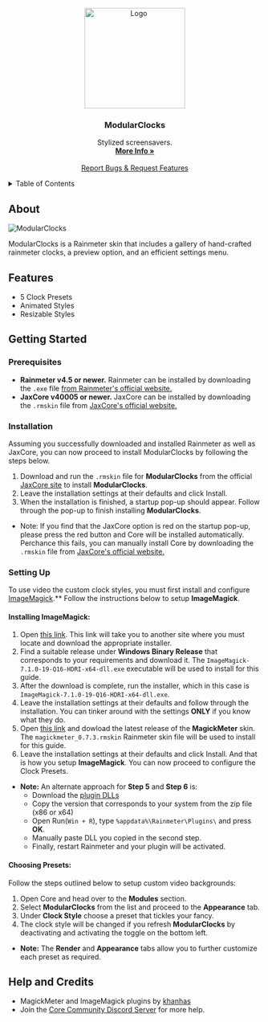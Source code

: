 
<br />
<div align="center">
  <a href="https://github.com/Jax-Core/ModularClocks">
    <img src="" alt="Logo" width="200" height="200">
  </a>

<h3 align="center">ModularClocks</h3>

  <p align="center">
    Stylized screensavers.
    <br />
    <a href="https://www.deviantart.com/jaxoriginals/art/ModularClocks-v2-1-883898019"><strong>More Info »</strong></a>
    <br />
    <br />
    <a href="https://discord.gg/JmgehPSDD6">Report Bugs & Request Features </a>
  </p>
</div>


<!-- TABLE OF CONTENTS -->
<details>
  <summary>Table of Contents</summary>
  <ol>
    <li>
      <a href="#about">About</a>
    </li>
    <li>
      <a href="#Features">Features</a>
    </li>
    <li>
      <a href="#getting-started">Getting Started</a>
      <ul>
        <li><a href="#prerequisites">Prerequisites</a></li>
        <li><a href="#installation">Installation</a></li>
        <li><a href="#setting-up">Styles Setup</a></li>
      </ul>
    </li>
    <li> <a href="#help-and-credits">Help & Credits</a></li>

  </ol>
</details>


## About

![ModularClocks](https://images-wixmp-ed30a86b8c4ca887773594c2.wixmp.com/i/97bfd084-7ef0-496f-a835-3c41f482d38c/dem902r-659bc44d-7939-4cc8-9eb4-e638bf22c97d.png)

ModularClocks is a Rainmeter skin that includes a gallery of hand-crafted rainmeter clocks, a preview option, and an efficient settings menu.



## Features

* 5 Clock Presets
* Animated Styles
* Resizable Styles 

## Getting Started

### Prerequisites

- **Rainmeter v4.5 or newer.** Rainmeter can be installed by downloading the `.exe` file [from Rainmeter's official website.](https://www.rainmeter.net/)
- **JaxCore v40005 or newer.** JaxCore can be installed by downloading the `.rmskin` file from [JaxCore's official website.](https://jax-core.github.io/)

### Installation

Assuming you successfully downloaded and installed Rainmeter as well as JaxCore, you can now proceed to install ModularClocks by following the steps below.

1. Download and run the `.rmskin` file for **ModularClocks** from the official [JaxCore site](https://jax-core.github.io/) to install **ModularClocks**.
2. Leave the installation settings at their defaults and click Install.
3. When the installation is finished, a startup pop-up should appear. Follow through the pop-up to finish installing **ModularClocks**.

* Note:  If you find that the JaxCore option is red on the startup pop-up, please press the red button and Core will be installed automatically. Perchance this fails, you can manually install Core by downloading the `.rmskin` file from [JaxCore's official website.](https://jax-core.github.io/)

### Setting Up

To use video the custom clock styles, you must first install and configure [ImageMagick](https://github.com/khanhas/MagickMeter).** Follow the instructions below to setup **ImageMagick**.


#### Installing ImageMagick:

1. Open [this link](https://www.imagemagick.org/script/download.php#windows). This link will take you to another site where you must locate and download the appropriate installer.
2. Find a suitable release under **Windows Binary Release** that corresponds to your requirements and download it. The `ImageMagick-7.1.0-19-Q16-HDRI-x64-dll.exe` executable will be used to install for this guide.
3. After the download is complete, run the installer, which in this case is `ImageMagick-7.1.0-19-Q16-HDRI-x64-dll.exe`.
4. Leave the installation settings at their defaults and follow through the installation. You can tinker around with the settings **ONLY** if you know what they do.
5. Open [this link](https://github.com/khanhas/MagickMeter/releases) and dowload the latest release of the **MagickMeter** skin. The `magickmeter_0.7.3.rmskin` Rainmeter skin file will be used to install for this guide. 
6. Leave the installation settings at their defaults and click Install.
And that is how you setup **ImageMagick**. You can now proceed to configure the Clock Presets.

* **Note:** An alternate approach for **Step 5** and **Step 6** is:
  - Download the [plugin DLLs](https://github.com/khanhas/MagickMeter/releases)
  - Copy the version that corresponds to your system from the zip file (x86 or x64)
  - Open Run(`Win + R`), type `%appdata%\Rainmeter\Plugins\` and press **OK**.
  - Manually paste DLL you copied in the second step.
  - Finally, restart Rainmeter and your plugin will be activated.

#### Choosing Presets:
Follow the steps outlined below to setup custom video backgrounds:

1. Open Core and head over to the **Modules** section.
2. Select **ModularClocks** from the list and proceed to the **Appearance** tab.
3. Under **Clock Style** choose a preset that tickles your fancy.
4. The clock style will be changed if you refresh **ModularClocks** by deactivating and activating the toggle on the bottom left.

* **Note:** The **Render** and **Appearance** tabs allow you to further customize each preset as required.

## Help and Credits
- MagickMeter and ImageMagick plugins by [khanhas](https://github.com/khanhas)
- Join the [Core Community Discord Server](https://discord.gg/JmgehPSDD6) for more help.
